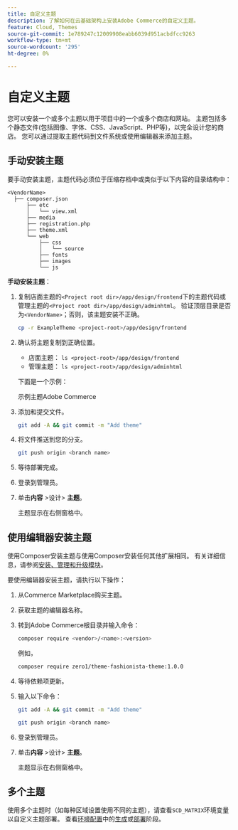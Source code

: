 ```yaml
---
title: 自定义主题
description: 了解如何在云基础架构上安装Adobe Commerce的自定义主题。
feature: Cloud, Themes
source-git-commit: 1e789247c12009908eabb6039d951acbdfcc9263
workflow-type: tm+mt
source-wordcount: '295'
ht-degree: 0%

---
```


# 自定义主题

您可以安装一个或多个主题以用于项目中的一个或多个商店和网站。 主题包括多个静态文件(包括图像、字体、CSS、JavaScript、PHP等)，以完全设计您的商店。 您可以通过提取主题代码到文件系统或使用编辑器来添加主题。

## 手动安装主题

要手动安装主题，主题代码必须位于压缩存档中或类似于以下内容的目录结构中：

```text
<VendorName>
  ├── composer.json
      ├── etc
      │   └── view.xml
      ├── media
      ├── registration.php
      ├── theme.xml
      └── web
          ├── css
          │   └── source
          ├── fonts
          ├── images
          └── js
```

**手动安装主题**：

1. 复制店面主题的`<Project root dir>/app/design/frontend`下的主题代码或管理主题的`<Project root dir>/app/design/adminhtml`。 验证顶层目录是否为`<VendorName>`；否则，该主题安装不正确。

   ```bash
   cp -r ExampleTheme <project-root>/app/design/frontend
   ```

1. 确认将主题复制到正确位置。

   * 店面主题： `ls <project-root>/app/design/frontend`
   * 管理主题： `ls <project-root>/app/design/adminhtml`

   下面是一个示例：

   示例主题Adobe Commerce

1. 添加和提交文件。

   ```bash
   git add -A && git commit -m "Add theme"
   ```

1. 将文件推送到您的分支。

   ```bash
   git push origin <branch name>
   ```

1. 等待部署完成。
1. 登录到管理员。
1. 单击&#x200B;**内容** >设计> **主题**。

   主题显示在右侧窗格中。

## 使用编辑器安装主题

使用Composer安装主题与使用Composer安装任何其他扩展相同。 有关详细信息，请参阅[安装、管理和升级模块](extensions.md)。

要使用编辑器安装主题，请执行以下操作：

1. 从Commerce Marketplace购买主题。
1. 获取主题的编辑器名称。
1. 转到Adobe Commerce根目录并输入命令：

   ```bash
   composer require <vendor>/<name>:<version>
   ```

   例如，

   ```bash
   composer require zero1/theme-fashionista-theme:1.0.0
   ```

1. 等待依赖项更新。
1. 输入以下命令：

   ```bash
   git add -A && git commit -m "Add theme"
   ```

   ```bash
   git push origin <branch name>
   ```

1. 登录到管理员。
1. 单击&#x200B;**内容** >设计> **主题**。

   主题显示在右侧窗格中。

## 多个主题

使用多个主题时（如每种区域设置使用不同的主题），请查看`SCD_MATRIX`环境变量以自定义主题部署。 查看[环境配置](../environment/configure-env-yaml.md)中的[生成](../environment/variables-build.md#scd_matrix)或[部署](../environment/variables-deploy.md#scd_matrix)阶段。
